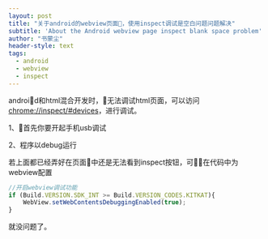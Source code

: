 ```yaml
---
layout: post
title: "关于android的webview页面，使用inspect调试是空白问题问题解决"
subtitle: 'About the Android webview page inspect blank space problem'
author: "书蒙尘"
header-style: text
tags:
  - android
  - webview
  - inspect
---
```


android和html混合开发时，无法调试html页面，可以访问[chrome://inspect/#devices](chrome://inspect/#devices)，进行调试。


1、首先你要开起手机usb调试


2、程序以debug运行


若上面都已经弄好在页面中还是无法看到inspect按钮，可在代码中为webview配置
```js
//开启webview调试功能
if (Build.VERSION.SDK_INT >= Build.VERSION_CODES.KITKAT){
    WebView.setWebContentsDebuggingEnabled(true);
}
```
就没问题了。
